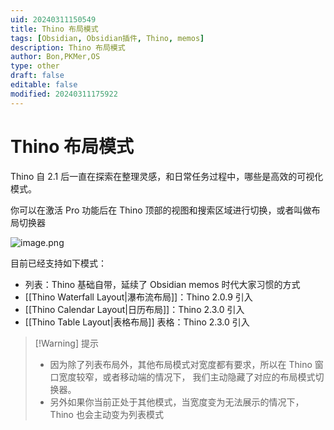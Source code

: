 ```yaml
---
uid: 20240311150549
title: Thino 布局模式
tags: [Obsidian, Obsidian插件, Thino, memos]
description: Thino 布局模式
author: Bon,PKMer,OS
type: other
draft: false
editable: false
modified: 20240311175922
---
```


# Thino 布局模式

Thino 自 2.1 后一直在探索在整理灵感，和日常任务过程中，哪些是高效的可视化模式。

你可以在激活 Pro 功能后在 Thino 顶部的视图和搜索区域进行切换，或者叫做布局切换器

![image.png](https://cdn.pkmer.cn/images/20240311150657.png!pkmer)

目前已经支持如下模式：

- 列表：Thino 基础自带，延续了 Obsidian memos 时代大家习惯的方式
- [[Thino Waterfall Layout|瀑布流布局]]：Thino 2.0.9 引入
- [[Thino Calendar Layout|日历布局]]：Thino 2.3.0 引入
- [[Thino Table Layout|表格布局]] 表格：Thino 2.3.0 引入

>[!Warning] 提示
>- 因为除了列表布局外，其他布局模式对宽度都有要求，所以在 Thino 窗口宽度较窄，或者移动端的情况下， 我们主动隐藏了对应的布局模式切换器。
>- 另外如果你当前正处于其他模式，当宽度变为无法展示的情况下，Thino 也会主动变为列表模式
